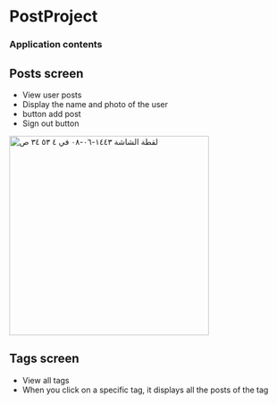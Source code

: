 # PostProject


### Application contents 

## Posts screen
- View user posts
- Display the name and photo of the user
- button add post
- Sign out button


<img width="357" alt="‏لقطة الشاشة ١٤٤٣-٠٦-٠٨ في ٤ ٥٣ ٣٤ ص" src="https://user-images.githubusercontent.com/56774274/149010848-a381e56d-e9a0-44f0-b7f5-3973a6f4604b.png">



## Tags screen
- View all tags
- When you click on a specific tag, it displays all the posts of the tag

